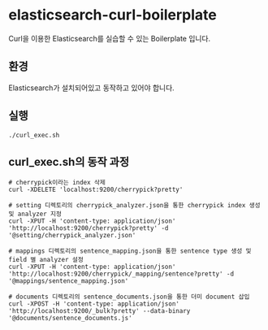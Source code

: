 # elasticsearch-curl-boilerplate

Curl을 이용한 Elasticsearch를 실습할 수 있는 Boilerplate 입니다.

## 환경
Elasticsearch가 설치되어있고 동작하고 있어야 합니다.

## 실행
```
./curl_exec.sh
```

## curl_exec.sh의 동작 과정
```
# cherrypick이라는 index 삭제
curl -XDELETE 'localhost:9200/cherrypick?pretty'

# setting 디렉토리의 cherrypick_analyzer.json을 통한 cherrypick index 생성 및 analyzer 지정
curl -XPUT -H 'content-type: application/json' 'http://localhost:9200/cherrypick?pretty' -d '@setting/cherrypick_analyzer.json'

# mappings 디렉토리의 sentence_mapping.json을 통한 sentence type 생성 및 field 별 analyzer 설정
curl -XPUT -H 'content-type: application/json' 'http://localhost:9200/cherrypick/_mapping/sentence?pretty' -d '@mappings/sentence_mapping.json'

# documents 디렉토리의 sentence_documents.json을 통한 더미 document 삽입
curl -XPOST -H 'content-type: application/json' 'http://localhost:9200/_bulk?pretty' --data-binary '@documents/sentence_documents.js'
```
